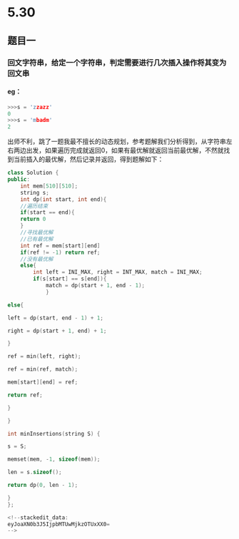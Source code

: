 # 5.30
## 题目一
### 回文字符串，给定一个字符串，判定需要进行几次插入操作将其变为回文串
#### eg：
```C++
>>>s = 'zzazz'
0
>>>s = 'mbadm'
2
```
出师不利，跳了一题我最不擅长的动态规划，参考题解我们分析得到，从字符串左右两边出发，如果遍历完成就返回0，如果有最优解就返回当前最优解，不然就找到当前插入的最优解，然后记录并返回，得到题解如下：
```c++
class Solution {
public:
	int mem[510][510];
	string s;
	int dp(int start, int end){
	//遍历结束
	if(start == end){
	return 0
	}
	//寻找最优解
	//已有最优解
	int ref = mem[start][end]
	if(ref != -1) return ref;
	//没有最优解
	else{
		int left = INI_MAX, right = INT_MAX, match = INI_MAX;
		if(s[start] == s[end]){
			match = dp(start + 1, end - 1);
			}

else{

left = dp(start, end - 1) + 1;

right = dp(start + 1, end) + 1;

}

ref = min(left, right);

ref = min(ref, match);

mem[start][end] = ref;

return ref;

}

}

int minInsertions(string S) {

s = S;

memset(mem, -1, sizeof(mem));

len = s.sizeof();

return dp(0, len - 1);

}
};

<!--stackedit_data:
eyJoaXN0b3J5IjpbMTUwMjkzOTUxXX0=
-->